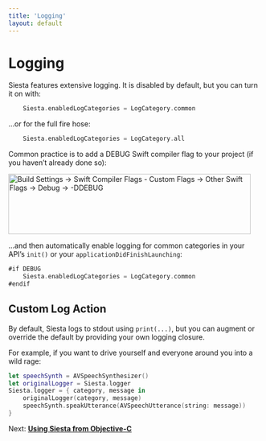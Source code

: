 ```yaml
---
title: 'Logging'
layout: default
---
```


# Logging

Siesta features extensive logging. It is disabled by default, but you can turn it on with:

```swift
    Siesta.enabledLogCategories = LogCategory.common
```

…or for the full fire hose:

```swift
    Siesta.enabledLogCategories = LogCategory.all
```

Common practice is to add a DEBUG Swift compiler flag to your project (if you haven’t already done so):

<img alt="Build Settings → Swift Compiler Flags - Custom Flags → Other Swift Flags → Debug → -DDEBUG" src="/siesta/guide/images/debug-flag@2x.png" width="482" height="120">

…and then automatically enable logging for common categories in your API’s `init()` or your `applicationDidFinishLaunching`:

```swift
#if DEBUG
    Siesta.enabledLogCategories = LogCategory.common
#endif
```

## Custom Log Action

By default, Siesta logs to stdout using `print(...)`, but you can augment or override the default by providing your own logging closure.

For example, if you want to drive yourself and everyone around you into a wild rage:

```swift
let speechSynth = AVSpeechSynthesizer()
let originalLogger = Siesta.logger
Siesta.logger = { category, message in
    originalLogger(category, message)
    speechSynth.speakUtterance(AVSpeechUtterance(string: message))
}
```

<p class='guide-next'>Next: <strong><a href='../objc'>Using Siesta from Objective-C</a></p>
